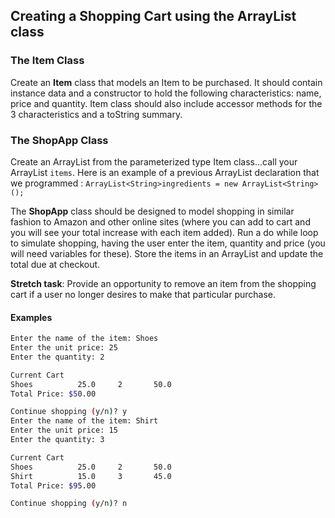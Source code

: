 ## Creating a Shopping Cart using the ArrayList class

### The Item Class

Create an **Item** class that models an Item to be purchased. It should contain instance data and a constructor to hold the following characteristics: name, price and quantity. Item class should also include accessor methods for the 3 characteristics and a toString summary.

### The ShopApp Class

Create an ArrayList from the parameterized type Item class...call your ArrayList `items`. Here is an example of a previous ArrayList declaration that we programmed : `ArrayList<String>ingredients = new ArrayList<String>();`

The **ShopApp** class should be designed to model shopping in similar fashion to Amazon and other online sites (where you can add to cart and you will see your total increase with each item added). Run a do while loop to simulate shopping, having the user enter the item, quantity and price (you will need variables for these). Store the items in an ArrayList and update the total due at checkout.

 **Stretch task**: Provide an opportunity to remove an item from the shopping cart if a user no longer desires to make that particular purchase.

#### Examples

```bash
Enter the name of the item: Shoes
Enter the unit price: 25
Enter the quantity: 2

Current Cart
Shoes		   25.0	    2		50.0
Total Price: $50.00

Continue shopping (y/n)? y
Enter the name of the item: Shirt
Enter the unit price: 15
Enter the quantity: 3

Current Cart
Shoes		   25.0	    2		50.0
Shirt		   15.0	    3		45.0
Total Price: $95.00

Continue shopping (y/n)? n
```
